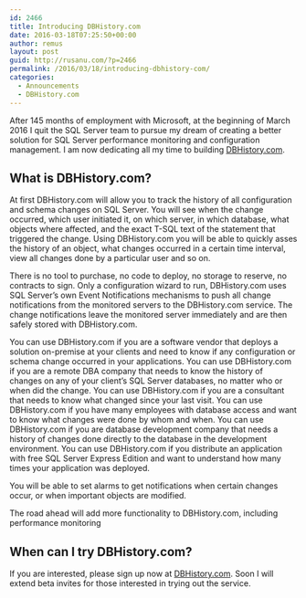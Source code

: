 ```yaml
---
id: 2466
title: Introducing DBHistory.com
date: 2016-03-18T07:25:50+00:00
author: remus
layout: post
guid: http://rusanu.com/?p=2466
permalink: /2016/03/18/introducing-dbhistory-com/
categories:
  - Announcements
  - DBHistory.com
---
```

After 145 months of employment with Microsoft, at the beginning of March 2016 I quit the SQL Server team to pursue my dream of creating a better solution for SQL Server performance monitoring and configuration management. I am now dedicating all my time to building [DBHistory.com](http://dbhistory.com).

## What is DBHistory.com?

At first DBHistory.com will allow you to track the history of all configuration and schema changes on SQL Server. You will see when the change occurred, which user initiated it, on which server, in which database, what objects where affected, and the exact T-SQL text of the statement that triggered the change. Using DBHistory.com you will be able to quickly asses the history of an object, what changes occurred in a certain time interval, view all changes done by a particular user and so on.

There is no tool to purchase, no code to deploy, no storage to reserve, no contracts to sign. Only a configuration wizard to run, DBHistory.com uses SQL Server&#8217;s own Event Notifications mechanisms to push all change notifications from the monitored servers to the DBHistory.com service. The change notifications leave the monitored server immediately and are then safely stored with DBHistory.com.

You can use DBHistory.com if you are a software vendor that deploys a solution on-premise at your clients and need to know if any configuration or schema change occurred in your applications. You can use DBHistory.com if you are a remote DBA company that needs to know the history of changes on any of your client&#8217;s SQL Server databases, no matter who or when did the change. You can use DBHistory.com if you are a consultant that needs to know what changed since your last visit. You can use DBHistory.com if you have many employees with database access and want to know what changes were done by whom and when. You can use DBHistory.com if you are database development company that needs a history of changes done directly to the database in the development environment. You can use DBHistory.com if you distribute an application with free SQL Server Express Edition and want to understand how many times your application was deployed.

You will be able to set alarms to get notifications when certain changes occur, or when important objects are modified.

The road ahead will add more functionality to DBHistory.com, including performance monitoring

## When can I try DBHistory.com?

If you are interested, please sign up now at [DBHistory.com](http://dbhistory.com). Soon I will extend beta invites for those interested in trying out the service.